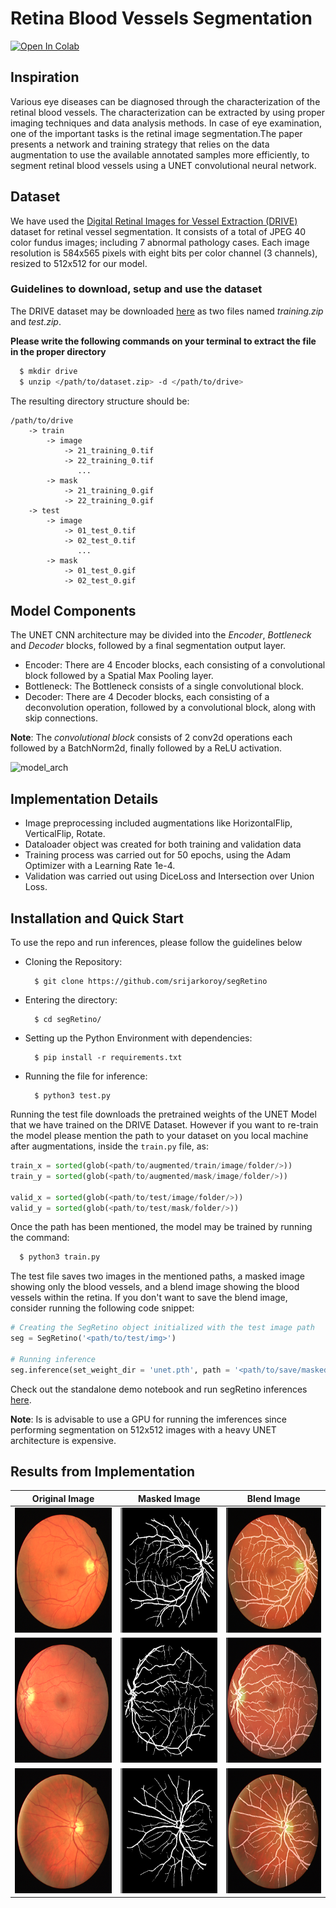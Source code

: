 # Retina Blood Vessels Segmentation

[![Open In Colab](https://colab.research.google.com/assets/colab-badge.svg)](https://colab.research.google.com/github/srijarkoroy/segRetino/blob/main/demo/seg_retino_demo.ipynb#scrollTo=nM5uNK83IS-S)


## Inspiration
Various eye diseases can be diagnosed through the characterization of the retinal blood vessels. The characterization can be extracted by using proper imaging techniques and data analysis methods. In case of eye examination, one of the important tasks is the retinal image segmentation.The paper presents a network and training strategy that relies on the data augmentation to use the available annotated samples more efficiently, to segment retinal blood vessels using a UNET convolutional neural network.

## Dataset
We have used the <a href = "https://drive.grand-challenge.org/">Digital Retinal Images for Vessel Extraction (DRIVE)</a> dataset for retinal vessel segmentation.
It consists of a total of JPEG 40 color fundus images; including 7 abnormal pathology cases. Each image resolution is 584x565 pixels with eight bits per color channel (3 channels), resized to 512x512 for our model.  

### Guidelines to download, setup and use the dataset
The DRIVE dataset may be downloaded <a href = "https://drive.google.com/drive/folders/13-zz_Gtxo1oe7Vu3P2ZO9FocZrhXlts5?usp=sharing">here</a> as two files named *training.zip* and *test.zip*. 

**Please write the following commands on your terminal to extract the file in the proper directory**
```bash
  $ mkdir drive
  $ unzip </path/to/dataset.zip> -d </path/to/drive>
```
The resulting directory structure should be:
```
/path/to/drive
    -> train
        -> image
            -> 21_training_0.tif
            -> 22_training_0.tif
               ...
        -> mask
            -> 21_training_0.gif
            -> 22_training_0.gif
    -> test
        -> image
            -> 01_test_0.tif
            -> 02_test_0.tif
               ...
        -> mask
            -> 01_test_0.gif
            -> 02_test_0.gif
```

## Model Components
The UNET CNN architecture may be divided into the *Encoder*, *Bottleneck* and *Decoder* blocks, followed by a final segmentation output layer. 

- Encoder: There are 4 Encoder blocks, each consisting of a convolutional block followed by a Spatial Max Pooling layer. 
- Bottleneck: The Bottleneck consists of a single convolutional block.
- Decoder: There are 4 Decoder blocks, each consisting of a deconvolution operation, followed by a convolutional block, along with skip connections.

**Note**: The *convolutional block* consists of 2 conv2d operations each followed by a BatchNorm2d, finally followed by a ReLU activation.

![model_arch](https://user-images.githubusercontent.com/66861243/133101290-eff181eb-bd9b-47cd-94b7-493d5c113dc0.png)

## Implementation Details
- Image preprocessing included augmentations like HorizontalFlip, VerticalFlip, Rotate.
- Dataloader object was created for both training and validation data
- Training process was carried out for 50 epochs, using the Adam Optimizer with a Learning Rate 1e-4.
- Validation was carried out using DiceLoss and Intersection over Union Loss. 

## Installation and Quick Start
To use the repo and run inferences, please follow the guidelines below

- Cloning the Repository: 

        $ git clone https://github.com/srijarkoroy/segRetino
        
- Entering the directory: 

        $ cd segRetino/
        
- Setting up the Python Environment with dependencies:

        $ pip install -r requirements.txt

- Running the file for inference:

        $ python3 test.py
        
Running the test file downloads the pretrained weights of the UNET Model that we have trained on the DRIVE Dataset. However if you want to re-train the model please mention the path to your dataset on you local machine after augmentations, inside the ```train.py``` file, as:

```python
train_x = sorted(glob(<path/to/augmented/train/image/folder/>))
train_y = sorted(glob(<path/to/augmented/mask/image/folder/>))

valid_x = sorted(glob(<path/to/test/image/folder/>))
valid_y = sorted(glob(<path/to/test/mask/folder/>))
```
Once the path has been mentioned, the model may be trained by running the command:
```bash
  $ python3 train.py
```

The test file saves two images in the mentioned paths, a masked image showing only the blood vessels, and a blend image showing the blood vessels within the retina. If you don't want to save the blend image, consider running the following code snippet:

```python
# Creating the SegRetino object initialized with the test image path
seg = SegRetino('<path/to/test/img>')

# Running inference
seg.inference(set_weight_dir = 'unet.pth', path = '<path/to/save/masked/image>', blend=False, blend_path = None)
```
Check out the standalone demo notebook and run segRetino inferences <a href = 'https://colab.research.google.com/github/srijarkoroy/segRetino/blob/main/demo/seg_retino_demo.ipynb'>here</a>.

**Note**: Is is advisable to use a GPU for running the imferences since performing segmentation on 512x512 images with a heavy UNET architecture is expensive.

## Results from Implementation
Original Image | Masked Image | Blend Image |
:-------------: | :---------: | :-----: |
<img src="results/input/input1.png" height=200 width=200>| <img src="results/output/output1.png" height=200 width=200>| <img src="results/blend/blend1.png" height=200 width=200> |
<img src="results/input/input2.png" height=200 width=200>| <img src="results/output/output2.png" height=200 width=200>| <img src="results/blend/blend2.png" height=200 width=200> |
<img src="results/input/input3.png" height=200 width=200>| <img src="results/output/output3.png" height=200 width=200>| <img src="results/blend/blend3.png" height=200 width=200> |
